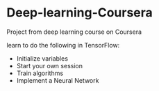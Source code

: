 # Deep-learning-Coursera
Project from deep learning course on Coursera

learn to do the following in TensorFlow: 
- Initialize variables
- Start your own session
- Train algorithms 
- Implement a Neural Network
